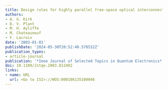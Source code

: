 ```yaml
---
title: Design rules for highly parallel free-space optical interconnects
authors:
- A. G. Kirk
- D. V. Plant
- M. H. Ayliffe
- M. Chateauneuf
- F. Lacroix
date: '2003-01-01'
publishDate: '2024-05-30T20:52:40.578532Z'
publication_types:
- article-journal
publication: '*Ieee Journal of Selected Topics in Quantum Electronics*'
doi: 10.1109/Jstqe.2003.812482
links:
- name: URL
  url: <Go to ISI>://WOS:000186135100046
---
```

